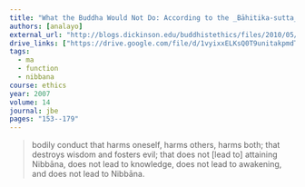 ```yaml
---
title: "What the Buddha Would Not Do: According to the _Bāhitika-sutta_ and its _Madhyama-āgama_ Parallel"
authors: [analayo]
external_url: "http://blogs.dickinson.edu/buddhistethics/files/2010/05/anaalayo-article.pdf"
drive_links: ["https://drive.google.com/file/d/1vyixxELKsQ0T9unitakpmdTe6vcAUWDM/view?usp=drivesdk"]
tags:
  - ma
  - function
  - nibbana
course: ethics
year: 2007
volume: 14
journal: jbe
pages: "153--179"
---
```


> bodily conduct that harms oneself, harms others, harms both; that destroys wisdom and fosters evil; that does not [lead to] attaining Nibbāna, does not lead to knowledge, does not lead to awakening, and does not lead to Nibbāna.
